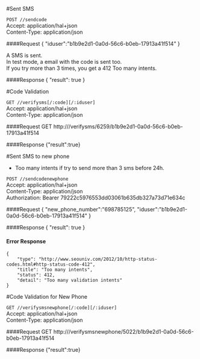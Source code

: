 #Sent SMS

`POST //sendcode`   
Accept: application/hal+json  
Content-Type: application/json  

####Request
	{
		"iduser":"b1b9e2d1-0a0d-56c6-b0eb-17913a41f514"
	}

A SMS is sent.   
In test mode, a email with the code is sent too.   
If you try more than 3 times, you get a 412 Too many intents.
	
####Response
	{
	    "result": true
	}

#Code Validation

`GET //verifysms[/:code][/:iduser]`  
Accept: application/hal+json  
Content-Type: application/json  

####Request
	GET http:///verifysms/6259/b1b9e2d1-0a0d-56c6-b0eb-17913a41f514
	
####Response
	{"result":true}

#Sent SMS to new phone
	
 - Too many intents if try to send more than 3 sms before 24h.
 
`POST //sendcodenewphone`   
Accept: application/hal+json  
Content-Type: application/json  
Authorization: Bearer 79222c5976553dd03061b635db327a73d71e634c  
	
####Request
	{
	  "new_phone_number":"698785125",
	  "iduser":"b1b9e2d1-0a0d-56c6-b0eb-17913a41f514"
	}
	
####Response
	{
	    "result": true
	}
	
#### Error Response 	
	{
	    "type": "http://www.seouniv.com/2012/10/http-status-codes.html#http-status-code-412",
	    "title": "Too many intents",
	    "status": 412,
	    "detail": "Too many validation intents"
	}
	
#Code Validation for New Phone

`GET //verifysmsnewphone[/:code][/:iduser]`  
Accept: application/hal+json  
Content-Type: application/json  

####Request
	GET http:///verifysmsnewphone/5022/b1b9e2d1-0a0d-56c6-b0eb-17913a41f514
	
####Response
	{"result":true}